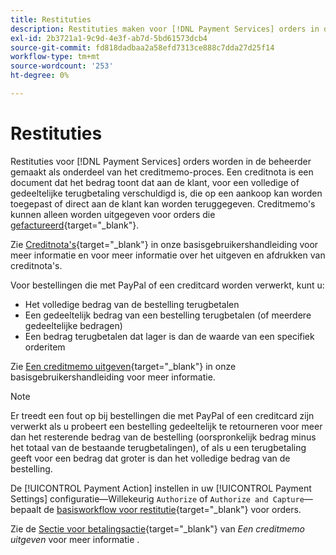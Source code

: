 ```yaml
---
title: Restituties
description: Restituties maken voor [!DNL Payment Services] orders in de beheerder als onderdeel van het kredietmemo-proces.
exl-id: 2b3721a1-9c9d-4e3f-ab7d-5bd61573dcb4
source-git-commit: fd818dadbaa2a58efd7313ce888c7dda27d25f14
workflow-type: tm+mt
source-wordcount: '253'
ht-degree: 0%

---
```


# Restituties

Restituties voor [!DNL Payment Services] orders worden in de beheerder gemaakt als onderdeel van het creditmemo-proces. Een creditnota is een document dat het bedrag toont dat aan de klant, voor een volledige of gedeeltelijke terugbetaling verschuldigd is, die op een aankoop kan worden toegepast of direct aan de klant kan worden teruggegeven. Creditmemo&#39;s kunnen alleen worden uitgegeven voor orders die [gefactureerd](https://docs.magento.com/user-guide/sales/invoice-create.html){target="_blank"}.

Zie [Creditnota&#39;s](https://docs.magento.com/user-guide/sales/credit-memos.html){target="_blank"} in onze basisgebruikershandleiding voor meer informatie en voor meer informatie over het uitgeven en afdrukken van creditnota&#39;s.

Voor bestellingen die met PayPal of een creditcard worden verwerkt, kunt u:

* Het volledige bedrag van de bestelling terugbetalen
* Een gedeeltelijk bedrag van een bestelling terugbetalen (of meerdere gedeeltelijke bedragen)
* Een bedrag terugbetalen dat lager is dan de waarde van een specifiek orderitem

Zie [Een creditmemo uitgeven](https://docs.magento.com/user-guide/sales/credit-memo-create.html){target="_blank"} in onze basisgebruikershandleiding voor meer informatie.

>[!NOTE]
>
>Er treedt een fout op bij bestellingen die met PayPal of een creditcard zijn verwerkt als u probeert een bestelling gedeeltelijk te retourneren voor meer dan het resterende bedrag van de bestelling (oorspronkelijk bedrag minus het totaal van de bestaande terugbetalingen), of als u een terugbetaling geeft voor een bedrag dat groter is dan het volledige bedrag van de bestelling.

De [!UICONTROL Payment Action] instellen in uw [!UICONTROL Payment Settings] configuratie—Willekeurig `Authorize` of `Authorize and Capture`—bepaalt de [basisworkflow voor restitutie](https://docs.magento.com/user-guide/sales/credit-memos.html#refund-workflow){target="_blank"} voor orders.

Zie de [Sectie voor betalingsactie](https://docs.magento.com/user-guide/sales/credit-memo-create.html#payment-action-setting){target="_blank"} van _Een creditmemo uitgeven_ voor meer informatie .
